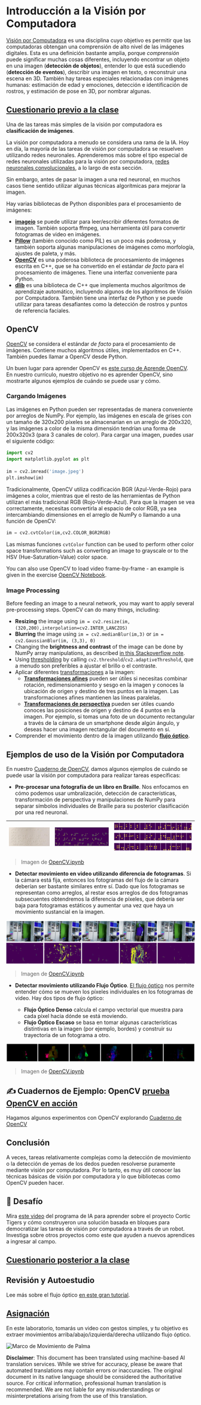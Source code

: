 # Introducción a la Visión por Computadora

[Visión por Computadora](https://wikipedia.org/wiki/Computer_vision) es una disciplina cuyo objetivo es permitir que las computadoras obtengan una comprensión de alto nivel de las imágenes digitales. Esta es una definición bastante amplia, porque *comprensión* puede significar muchas cosas diferentes, incluyendo encontrar un objeto en una imagen (**detección de objetos**), entender lo que está sucediendo (**detección de eventos**), describir una imagen en texto, o reconstruir una escena en 3D. También hay tareas especiales relacionadas con imágenes humanas: estimación de edad y emociones, detección e identificación de rostros, y estimación de pose en 3D, por nombrar algunas.

## [Cuestionario previo a la clase](https://red-field-0a6ddfd03.1.azurestaticapps.net/quiz/106)

Una de las tareas más simples de la visión por computadora es **clasificación de imágenes**.

La visión por computadora a menudo se considera una rama de la IA. Hoy en día, la mayoría de las tareas de visión por computadora se resuelven utilizando redes neuronales. Aprenderemos más sobre el tipo especial de redes neuronales utilizadas para la visión por computadora, [redes neuronales convolucionales](../07-ConvNets/README.md), a lo largo de esta sección.

Sin embargo, antes de pasar la imagen a una red neuronal, en muchos casos tiene sentido utilizar algunas técnicas algorítmicas para mejorar la imagen.

Hay varias bibliotecas de Python disponibles para el procesamiento de imágenes:

* **[imageio](https://imageio.readthedocs.io/en/stable/)** se puede utilizar para leer/escribir diferentes formatos de imagen. También soporta ffmpeg, una herramienta útil para convertir fotogramas de video en imágenes.
* **[Pillow](https://pillow.readthedocs.io/en/stable/index.html)** (también conocido como PIL) es un poco más poderosa, y también soporta algunas manipulaciones de imágenes como morfología, ajustes de paleta, y más.
* **[OpenCV](https://opencv.org/)** es una poderosa biblioteca de procesamiento de imágenes escrita en C++, que se ha convertido en el estándar *de facto* para el procesamiento de imágenes. Tiene una interfaz conveniente para Python.
* **[dlib](http://dlib.net/)** es una biblioteca de C++ que implementa muchos algoritmos de aprendizaje automático, incluyendo algunos de los algoritmos de Visión por Computadora. También tiene una interfaz de Python y se puede utilizar para tareas desafiantes como la detección de rostros y puntos de referencia faciales.

## OpenCV

[OpenCV](https://opencv.org/) se considera el estándar *de facto* para el procesamiento de imágenes. Contiene muchos algoritmos útiles, implementados en C++. También puedes llamar a OpenCV desde Python.

Un buen lugar para aprender OpenCV es [este curso de Aprende OpenCV](https://learnopencv.com/getting-started-with-opencv/). En nuestro currículo, nuestro objetivo no es aprender OpenCV, sino mostrarte algunos ejemplos de cuándo se puede usar y cómo.

### Cargando Imágenes

Las imágenes en Python pueden ser representadas de manera conveniente por arreglos de NumPy. Por ejemplo, las imágenes en escala de grises con un tamaño de 320x200 píxeles se almacenarían en un arreglo de 200x320, y las imágenes a color de la misma dimensión tendrían una forma de 200x320x3 (para 3 canales de color). Para cargar una imagen, puedes usar el siguiente código:

```python
import cv2
import matplotlib.pyplot as plt

im = cv2.imread('image.jpeg')
plt.imshow(im)
```

Tradicionalmente, OpenCV utiliza codificación BGR (Azul-Verde-Rojo) para imágenes a color, mientras que el resto de las herramientas de Python utilizan el más tradicional RGB (Rojo-Verde-Azul). Para que la imagen se vea correctamente, necesitas convertirla al espacio de color RGB, ya sea intercambiando dimensiones en el arreglo de NumPy o llamando a una función de OpenCV:

```python
im = cv2.cvtColor(im,cv2.COLOR_BGR2RGB)
```

Las mismas funciones `cvtColor` function can be used to perform other color space transformations such as converting an image to grayscale or to the HSV (Hue-Saturation-Value) color space.

You can also use OpenCV to load video frame-by-frame - an example is given in the exercise [OpenCV Notebook](../../../../../lessons/4-ComputerVision/06-IntroCV/OpenCV.ipynb).

### Image Processing

Before feeding an image to a neural network, you may want to apply several pre-processing steps. OpenCV can do many things, including:

* **Resizing** the image using `im = cv2.resize(im, (320,200),interpolation=cv2.INTER_LANCZOS)`
* **Blurring** the image using `im = cv2.medianBlur(im,3)` or `im = cv2.GaussianBlur(im, (3,3), 0)`
* Changing the **brightness and contrast** of the image can be done by NumPy array manipulations, as described [in this Stackoverflow note](https://stackoverflow.com/questions/39308030/how-do-i-increase-the-contrast-of-an-image-in-python-opencv).
* Using [thresholding](https://docs.opencv.org/4.x/d7/d4d/tutorial_py_thresholding.html) by calling `cv2.threshold`/`cv2.adaptiveThreshold`, que a menudo son preferibles a ajustar el brillo o el contraste.
* Aplicar diferentes [transformaciones](https://docs.opencv.org/4.5.5/da/d6e/tutorial_py_geometric_transformations.html) a la imagen:
    - **[Transformaciones afines](https://docs.opencv.org/4.5.5/d4/d61/tutorial_warp_affine.html)** pueden ser útiles si necesitas combinar rotación, redimensionamiento y sesgo en la imagen y conoces la ubicación de origen y destino de tres puntos en la imagen. Las transformaciones afines mantienen las líneas paralelas.
    - **[Transformaciones de perspectiva](https://medium.com/analytics-vidhya/opencv-perspective-transformation-9edffefb2143)** pueden ser útiles cuando conoces las posiciones de origen y destino de 4 puntos en la imagen. Por ejemplo, si tomas una foto de un documento rectangular a través de la cámara de un smartphone desde algún ángulo, y deseas hacer una imagen rectangular del documento en sí.
* Comprender el movimiento dentro de la imagen utilizando **[flujo óptico](https://docs.opencv.org/4.5.5/d4/dee/tutorial_optical_flow.html)**.

## Ejemplos de uso de la Visión por Computadora

En nuestro [Cuaderno de OpenCV](../../../../../lessons/4-ComputerVision/06-IntroCV/OpenCV.ipynb), damos algunos ejemplos de cuándo se puede usar la visión por computadora para realizar tareas específicas:

* **Pre-procesar una fotografía de un libro en Braille**. Nos enfocamos en cómo podemos usar umbralización, detección de características, transformación de perspectiva y manipulaciones de NumPy para separar símbolos individuales de Braille para su posterior clasificación por una red neuronal.

![Imagen de Braille](../../../../../translated_images/braille.341962ff76b1bd7044409371d3de09ced5028132aef97344ea4b7468c1208126.it.jpeg) | ![Imagen de Braille Pre-procesada](../../../../../translated_images/braille-result.46530fea020b03c76aac532d7d6eeef7f6fb35b55b1001cd21627907dabef3ed.it.png) | ![Símbolos de Braille](../../../../../translated_images/braille-symbols.0159185ab69d533909dc4d7d26a1971b51401c6a80eb3a5584f250ea880af88b.it.png)
----|-----|-----

> Imagen de [OpenCV.ipynb](../../../../../lessons/4-ComputerVision/06-IntroCV/OpenCV.ipynb)

* **Detectar movimiento en video utilizando diferencia de fotogramas**. Si la cámara está fija, entonces los fotogramas del flujo de la cámara deberían ser bastante similares entre sí. Dado que los fotogramas se representan como arreglos, al restar esos arreglos de dos fotogramas subsecuentes obtendremos la diferencia de píxeles, que debería ser baja para fotogramas estáticos y aumentar una vez que haya un movimiento sustancial en la imagen.

![Imagen de fotogramas de video y diferencias de fotogramas](../../../../../translated_images/frame-difference.706f805491a0883c938e16447bf5eb2f7d69e812c7f743cbe7d7c7645168f81f.it.png)

> Imagen de [OpenCV.ipynb](../../../../../lessons/4-ComputerVision/06-IntroCV/OpenCV.ipynb)

* **Detectar movimiento utilizando Flujo Óptico**. [El flujo óptico](https://docs.opencv.org/3.4/d4/dee/tutorial_optical_flow.html) nos permite entender cómo se mueven los píxeles individuales en los fotogramas de video. Hay dos tipos de flujo óptico:

   - **Flujo Óptico Denso** calcula el campo vectorial que muestra para cada píxel hacia dónde se está moviendo.
   - **Flujo Óptico Escaso** se basa en tomar algunas características distintivas en la imagen (por ejemplo, bordes) y construir su trayectoria de un fotograma a otro.

![Imagen de Flujo Óptico](../../../../../translated_images/optical.1f4a94464579a83a10784f3c07fe7228514714b96782edf50e70ccd59d2d8c4f.it.png)

> Imagen de [OpenCV.ipynb](../../../../../lessons/4-ComputerVision/06-IntroCV/OpenCV.ipynb)

## ✍️ Cuadernos de Ejemplo: OpenCV [prueba OpenCV en acción](../../../../../lessons/4-ComputerVision/06-IntroCV/OpenCV.ipynb)

Hagamos algunos experimentos con OpenCV explorando [Cuaderno de OpenCV](../../../../../lessons/4-ComputerVision/06-IntroCV/OpenCV.ipynb)

## Conclusión

A veces, tareas relativamente complejas como la detección de movimiento o la detección de yemas de los dedos pueden resolverse puramente mediante visión por computadora. Por lo tanto, es muy útil conocer las técnicas básicas de visión por computadora y lo que bibliotecas como OpenCV pueden hacer.

## 🚀 Desafío

Mira [este video](https://docs.microsoft.com/shows/ai-show/ai-show--2021-opencv-ai-competition--grand-prize-winners--cortic-tigers--episode-32?WT.mc_id=academic-77998-cacaste) del programa de IA para aprender sobre el proyecto Cortic Tigers y cómo construyeron una solución basada en bloques para democratizar las tareas de visión por computadora a través de un robot. Investiga sobre otros proyectos como este que ayuden a nuevos aprendices a ingresar al campo.

## [Cuestionario posterior a la clase](https://red-field-0a6ddfd03.1.azurestaticapps.net/quiz/206)

## Revisión y Autoestudio

Lee más sobre el flujo óptico [en este gran tutorial](https://learnopencv.com/optical-flow-in-opencv/).

## [Asignación](lab/README.md)

En este laboratorio, tomarás un video con gestos simples, y tu objetivo es extraer movimientos arriba/abajo/izquierda/derecha utilizando flujo óptico.

<img src="images/palm-movement.png" width="30%" alt="Marco de Movimiento de Palma"/>

**Disclaimer**: 
This document has been translated using machine-based AI translation services. While we strive for accuracy, please be aware that automated translations may contain errors or inaccuracies. The original document in its native language should be considered the authoritative source. For critical information, professional human translation is recommended. We are not liable for any misunderstandings or misinterpretations arising from the use of this translation.